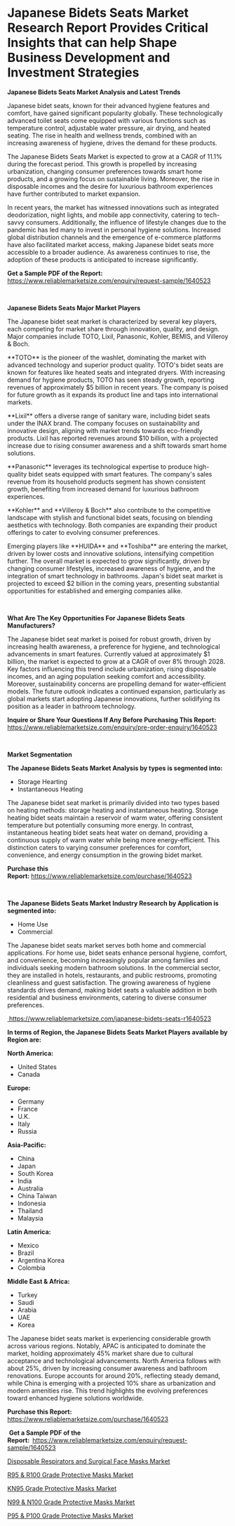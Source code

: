 <p><h1>Japanese Bidets Seats Market Research Report Provides Critical Insights that can help Shape Business Development and Investment Strategies</h1></p><p><strong>Japanese Bidets Seats Market Analysis and Latest Trends</strong></p>
<p><p>Japanese bidet seats, known for their advanced hygiene features and comfort, have gained significant popularity globally. These technologically advanced toilet seats come equipped with various functions such as temperature control, adjustable water pressure, air drying, and heated seating. The rise in health and wellness trends, combined with an increasing awareness of hygiene, drives the demand for these products.</p><p>The Japanese Bidets Seats Market is expected to grow at a CAGR of 11.1% during the forecast period. This growth is propelled by increasing urbanization, changing consumer preferences towards smart home products, and a growing focus on sustainable living. Moreover, the rise in disposable incomes and the desire for luxurious bathroom experiences have further contributed to market expansion. </p><p>In recent years, the market has witnessed innovations such as integrated deodorization, night lights, and mobile app connectivity, catering to tech-savvy consumers. Additionally, the influence of lifestyle changes due to the pandemic has led many to invest in personal hygiene solutions. Increased global distribution channels and the emergence of e-commerce platforms have also facilitated market access, making Japanese bidet seats more accessible to a broader audience. As awareness continues to rise, the adoption of these products is anticipated to increase significantly.</p></p>
<p><strong>Get a Sample PDF of the Report:&nbsp;</strong> <a href="https://www.reliablemarketsize.com/enquiry/request-sample/1640523?utm_campaign=1903&utm_medium=2&utm_source=Github&utm_content=ia&utm_term=05042025&utm_id=japanese-bidets-seats">https://www.reliablemarketsize.com/enquiry/request-sample/1640523</a></p>
<p>&nbsp;</p>
<p><strong>Japanese Bidets Seats Major Market Players</strong></p>
<p><p>The Japanese bidet seat market is characterized by several key players, each competing for market share through innovation, quality, and design. Major companies include TOTO, Lixil, Panasonic, Kohler, BEMIS, and Villeroy & Boch.</p><p>**TOTO** is the pioneer of the washlet, dominating the market with advanced technology and superior product quality. TOTO's bidet seats are known for features like heated seats and integrated dryers. With increasing demand for hygiene products, TOTO has seen steady growth, reporting revenues of approximately $5 billion in recent years. The company is poised for future growth as it expands its product line and taps into international markets.</p><p>**Lixil** offers a diverse range of sanitary ware, including bidet seats under the INAX brand. The company focuses on sustainability and innovative design, aligning with market trends towards eco-friendly products. Lixil has reported revenues around $10 billion, with a projected increase due to rising consumer awareness and a shift towards smart home solutions.</p><p>**Panasonic** leverages its technological expertise to produce high-quality bidet seats equipped with smart features. The company's sales revenue from its household products segment has shown consistent growth, benefiting from increased demand for luxurious bathroom experiences.</p><p>**Kohler** and **Villeroy & Boch** also contribute to the competitive landscape with stylish and functional bidet seats, focusing on blending aesthetics with technology. Both companies are expanding their product offerings to cater to evolving consumer preferences.</p><p>Emerging players like **HUIDA** and **Toshiba** are entering the market, driven by lower costs and innovative solutions, intensifying competition further. The overall market is expected to grow significantly, driven by changing consumer lifestyles, increased awareness of hygiene, and the integration of smart technology in bathrooms. Japan's bidet seat market is projected to exceed $2 billion in the coming years, presenting substantial opportunities for established and emerging companies alike.</p></p>
<p>&nbsp;</p>
<p><strong>What Are The Key Opportunities For Japanese Bidets Seats Manufacturers?</strong></p>
<p><p>The Japanese bidet seat market is poised for robust growth, driven by increasing health awareness, a preference for hygiene, and technological advancements in smart features. Currently valued at approximately $1 billion, the market is expected to grow at a CAGR of over 8% through 2028. Key factors influencing this trend include urbanization, rising disposable incomes, and an aging population seeking comfort and accessibility. Moreover, sustainability concerns are propelling demand for water-efficient models. The future outlook indicates a continued expansion, particularly as global markets start adopting Japanese innovations, further solidifying its position as a leader in bathroom technology.</p></p>
<p><strong>Inquire or Share Your Questions If Any Before Purchasing This Report:</strong> <a href="https://www.reliablemarketsize.com/enquiry/pre-order-enquiry/1640523?utm_campaign=1903&utm_medium=2&utm_source=Github&utm_content=ia&utm_term=05042025&utm_id=japanese-bidets-seats">https://www.reliablemarketsize.com/enquiry/pre-order-enquiry/1640523</a></p>
<p>&nbsp;</p>
<p><strong>Market Segmentation</strong></p>
<p><strong>The Japanese Bidets Seats Market Analysis by types is segmented into:</strong></p>
<p><ul><li>Storage Hearting</li><li>Instantaneous Heating</li></ul></p>
<p><p>The Japanese bidet seat market is primarily divided into two types based on heating methods: storage heating and instantaneous heating. Storage heating bidet seats maintain a reservoir of warm water, offering consistent temperature but potentially consuming more energy. In contrast, instantaneous heating bidet seats heat water on demand, providing a continuous supply of warm water while being more energy-efficient. This distinction caters to varying consumer preferences for comfort, convenience, and energy consumption in the growing bidet market.</p></p>
<p><strong>Purchase this Report:&nbsp;</strong><a href="https://www.reliablemarketsize.com/purchase/1640523?utm_campaign=1903&utm_medium=2&utm_source=Github&utm_content=ia&utm_term=05042025&utm_id=japanese-bidets-seats">https://www.reliablemarketsize.com/purchase/1640523</a></p>
<p>&nbsp;</p>
<p><strong>The Japanese Bidets Seats Market Industry Research by Application is segmented into:</strong></p>
<p><ul><li>Home Use</li><li>Commercial</li></ul></p>
<p><p>The Japanese bidet seats market serves both home and commercial applications. For home use, bidet seats enhance personal hygiene, comfort, and convenience, becoming increasingly popular among families and individuals seeking modern bathroom solutions. In the commercial sector, they are installed in hotels, restaurants, and public restrooms, promoting cleanliness and guest satisfaction. The growing awareness of hygiene standards drives demand, making bidet seats a valuable addition in both residential and business environments, catering to diverse consumer preferences.</p></p>
<p><a href="https://www.reliablemarketsize.com/japanese-bidets-seats-r1640523?utm_campaign=1903&utm_medium=2&utm_source=Github&utm_content=ia&utm_term=05042025&utm_id=japanese-bidets-seats">&nbsp;https://www.reliablemarketsize.com/japanese-bidets-seats-r1640523</a></p>
<p><strong>In terms of Region, the Japanese Bidets Seats Market Players available by Region are:</strong></p>
<p>
    <p> <strong> North America: </strong>
        <ul>
            <li>United States</li>
            <li>Canada</li>
        </ul>
        </p> 
    <p> <strong> Europe: </strong>
        <ul>
            <li>Germany</li>
            <li>France</li>
            <li>U.K.</li>
            <li>Italy</li>
            <li>Russia</li>
        </ul>
        </p> 
    <p> <strong> Asia-Pacific: </strong>
        <ul>
            <li>China</li>
            <li>Japan</li>
            <li>South Korea</li>
            <li>India</li>
            <li>Australia</li>
            <li>China Taiwan</li>
            <li>Indonesia</li>
            <li>Thailand</li>
            <li>Malaysia</li>
        </ul>
        </p> 
    <p> <strong> Latin America: </strong>
        <ul>
            <li>Mexico</li>
            <li>Brazil</li>
            <li>Argentina Korea</li>
            <li>Colombia</li>
        </ul>
        </p> 
    <p> <strong> Middle East & Africa: </strong>
        <ul>
            <li>Turkey</li>
            <li>Saudi</li>
            <li>Arabia</li>
            <li>UAE</li>
            <li>Korea</li>
        </ul>
    </p>
    </p>
<p><p>The Japanese bidet seats market is experiencing considerable growth across various regions. Notably, APAC is anticipated to dominate the market, holding approximately 45% market share due to cultural acceptance and technological advancements. North America follows with about 25%, driven by increasing consumer awareness and bathroom renovations. Europe accounts for around 20%, reflecting steady demand, while China is emerging with a projected 10% share as urbanization and modern amenities rise. This trend highlights the evolving preferences toward enhanced hygiene solutions worldwide.</p></p>
<p><strong>Purchase this Report: </strong><a href="https://www.reliablemarketsize.com/purchase/1640523?utm_campaign=1903&utm_medium=2&utm_source=Github&utm_content=ia&utm_term=05042025&utm_id=japanese-bidets-seats">https://www.reliablemarketsize.com/purchase/1640523</a></p>
<p>&nbsp;<strong>Get a Sample PDF of the Report:&nbsp;&nbsp;</strong><a href="https://www.reliablemarketsize.com/enquiry/request-sample/1640523?utm_campaign=1903&utm_medium=2&utm_source=Github&utm_content=ia&utm_term=05042025&utm_id=japanese-bidets-seats">https://www.reliablemarketsize.com/enquiry/request-sample/1640523</a></p>
<p><strong></strong></p>
<p><p><a href="https://github.com/vasosblenksk/Market-Research-Report-List-1/blob/main/disposable-respirators-and-surgical-face-masks-market.md?utm_campaign=1903&utm_medium=2&utm_source=Github&utm_content=ia&utm_term=05042025&utm_id=japanese-bidets-seats">Disposable Respirators and Surgical Face Masks Market</a></p><p><a href="https://github.com/ashepherd82/Market-Research-Report-List-7/blob/main/r95-r100-grade-protective-masks-market.md?utm_campaign=1903&utm_medium=2&utm_source=Github&utm_content=ia&utm_term=05042025&utm_id=japanese-bidets-seats">R95 & R100 Grade Protective Masks Market</a></p><p><a href="https://github.com/viohlbrenksf/Market-Research-Report-List-1/blob/main/kn95-grade-protective-masks-market.md?utm_campaign=1903&utm_medium=2&utm_source=Github&utm_content=ia&utm_term=05042025&utm_id=japanese-bidets-seats">KN95 Grade Protective Masks Market</a></p><p><a href="https://github.com/ifsahvadenah/Market-Research-Report-List-1/blob/main/n99-n100-grade-protective-masks-market.md?utm_campaign=1903&utm_medium=2&utm_source=Github&utm_content=ia&utm_term=05042025&utm_id=japanese-bidets-seats">N99 & N100 Grade Protective Masks Market</a></p><p><a href="https://github.com/merzafairy04/Market-Research-Report-List-1/blob/main/p95-p100-grade-protective-masks-market.md?utm_campaign=1903&utm_medium=2&utm_source=Github&utm_content=ia&utm_term=05042025&utm_id=japanese-bidets-seats">P95 & P100 Grade Protective Masks Market</a></p></p>